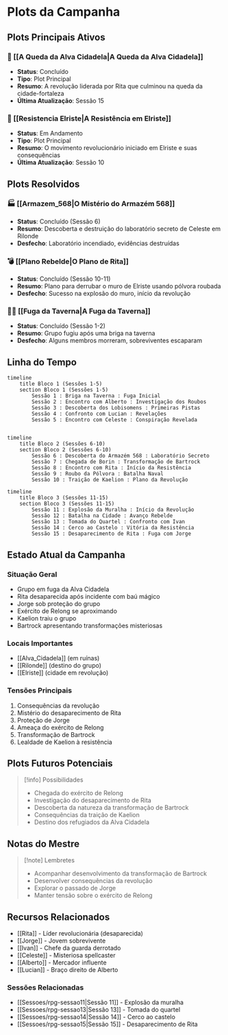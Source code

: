 # Plots da Campanha

## Plots Principais Ativos

### 🏰 [[A Queda da Alva Cidadela|A Queda da Alva Cidadela]]
- **Status**: Concluído
- **Tipo**: Plot Principal
- **Resumo**: A revolução liderada por Rita que culminou na queda da cidade-fortaleza
- **Última Atualização**: Sessão 15

### 🌇 [[Resistencia Elriste|A Resistência em Elriste]]
- **Status**: Em Andamento
- **Tipo**: Plot Principal
- **Resumo**: O movimento revolucionário iniciado em Elriste e suas consequências
- **Última Atualização**: Sessão 10


## Plots Resolvidos

### 🏭 [[Armazem_568|O Mistério do Armazém 568]]
- **Status**: Concluído (Sessão 6)
- **Resumo**: Descoberta e destruição do laboratório secreto de Celeste em Rilonde
- **Desfecho**: Laboratório incendiado, evidências destruídas

### 💣 [[Plano Rebelde|O Plano de Rita]]
- **Status**: Concluído (Sessão 10-11)
- **Resumo**: Plano para derrubar o muro de Elriste usando pólvora roubada
- **Desfecho**: Sucesso na explosão do muro, início da revolução

### 🏃‍♂️ [[Fuga da Taverna|A Fuga da Taverna]]
- **Status**: Concluído (Sessão 1-2)
- **Resumo**: Grupo fugiu após uma briga na taverna
- **Desfecho**: Alguns membros morreram, sobreviventes escaparam

## Linha do Tempo
```mermaid
timeline
    title Bloco 1 (Sessões 1-5)
    section Bloco 1 (Sessões 1-5)
        Sessão 1 : Briga na Taverna : Fuga Inicial
        Sessão 2 : Encontro com Alberto : Investigação dos Roubos
        Sessão 3 : Descoberta dos Lobisomens : Primeiras Pistas
        Sessão 4 : Confronto com Lucian : Revelações
        Sessão 5 : Encontro com Celeste : Conspiração Revelada
   
```
```mermaid
timeline
    title Bloco 2 (Sessões 6-10)
    section Bloco 2 (Sessões 6-10)
        Sessão 6 : Descoberta do Armazém 568 : Laboratório Secreto
        Sessão 7 : Chegada de Borin : Transformação de Bartrock
        Sessão 8 : Encontro com Rita : Início da Resistência
        Sessão 9 : Roubo da Pólvora : Batalha Naval
        Sessão 10 : Traição de Kaelion : Plano da Revolução
```
```mermaid
timeline
    title Bloco 3 (Sessões 11-15)
    section Bloco 3 (Sessões 11-15)
        Sessão 11 : Explosão da Muralha : Início da Revolução
        Sessão 12 : Batalha na Cidade : Avanço Rebelde
        Sessão 13 : Tomada do Quartel : Confronto com Ivan
        Sessão 14 : Cerco ao Castelo : Vitória da Resistência
        Sessão 15 : Desaparecimento de Rita : Fuga com Jorge
```

## Estado Atual da Campanha

### Situação Geral
- Grupo em fuga da Alva Cidadela
- Rita desaparecida após incidente com baú mágico
- Jorge sob proteção do grupo
- Exército de Relong se aproximando
- Kaelion traiu o grupo
- Bartrock apresentando transformações misteriosas

### Locais Importantes
- [[Alva_Cidadela]] (em ruínas)
- [[Rilonde]] (destino do grupo)
- [[Elriste]] (cidade em revolução)

### Tensões Principais
1. Consequências da revolução
2. Mistério do desaparecimento de Rita
3. Proteção de Jorge
4. Ameaça do exército de Relong
5. Transformação de Bartrock
6. Lealdade de Kaelion à resistência

## Plots Futuros Potenciais
> [!info] Possibilidades
> - Chegada do exército de Relong
> - Investigação do desaparecimento de Rita
> - Descoberta da natureza da transformação de Bartrock
> - Consequências da traição de Kaelion
> - Destino dos refugiados da Alva Cidadela

## Notas do Mestre
> [!note] Lembretes
> - Acompanhar desenvolvimento da transformação de Bartrock
> - Desenvolver consequências da revolução
> - Explorar o passado de Jorge
> - Manter tensão sobre o exército de Relong

## Recursos Relacionados
- [[Rita]] - Líder revolucionária (desaparecida)
- [[Jorge]] - Jovem sobrevivente
- [[Ivan]] - Chefe da guarda derrotado
- [[Celeste]] - Misteriosa spellcaster
- [[Alberto]] - Mercador influente
- [[Lucian]] - Braço direito de Alberto

### Sessões Relacionadas
- [[Sessoes/rpg-sessao11|Sessão 11]] - Explosão da muralha
- [[Sessoes/rpg-sessao13|Sessão 13]] - Tomada do quartel
- [[Sessoes/rpg-sessao14|Sessão 14]] - Cerco ao castelo
- [[Sessoes/rpg-sessao15|Sessão 15]] - Desaparecimento de Rita 